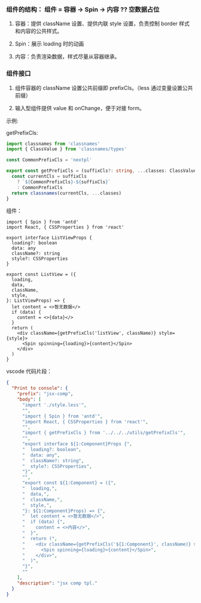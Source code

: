 ### 组件的结构： 组件 = 容器 -> Spin -> 内容 ?? 空数据占位

1. 容器：提供 className 设置、提供内联 style 设置，负责控制 border 样式和内容的公共样式。

2. Spin：展示 loading 时的动画

3. 内容：负责渲染数据，样式尽量从容器继承。

### 组件接口

1. 组件容器的 className 设置公共前缀即 prefixCls。（less 通过变量设置公共前缀）

2. 输入型组件提供 value 和 onChange，便于对接 form。

示例:

getPrefixCls:

```ts
import classnames from 'classnames'
import { ClassValue } from 'classnames/types'

const CommonPrefixCls = 'nextpl'

export const getPrefixCls = (suffixCls?: string, ...classes: ClassValue[]) => {
  const currentCls = suffixCls
    ? `${CommonPrefixCls}-${suffixCls}`
    : CommonPrefixCls
  return classnames(currentCls, ...classes)
}
```

组件：

```tsx
import { Spin } from 'antd'
import React, { CSSProperties } from 'react'

export interface ListViewProps {
  loading?: boolean
  data: any
  className?: string
  style?: CSSProperties
}

export const ListView = ({
  loading,
  data,
  className,
  style,
}: ListViewProps) => {
  let content = <>暂无数据</>
  if (data) {
    content = <>{data}</>
  }
  return (
    <div className={getPrefixCls('listView', className)} style={style}>
      <Spin spinning={loading}>{content}</Spin>
    </div>
  )
}
```

vscode 代码片段：

```json
{
  "Print to console": {
    "prefix": "jsx-comp",
    "body": [
      "import './style.less'",
      "",
      "import { Spin } from 'antd'",
      "import React, { CSSProperties } from 'react'",
      "",
      "import { getPrefixCls } from '../../../utils/getPrefixCls'",
      "",
      "export interface ${1:Component}Props {",
      "  loading?: boolean",
      "  data: any",
      "  className?: string",
      "  style?: CSSProperties",
      "}",
      "",
      "export const ${1:Component} = ({",
      "  loading,",
      "  data,",
      "  className,",
      "  style,",
      "}: ${1:Component}Props) => {",
      "  let content = <>暂无数据</>",
      "  if (data) {",
      "    content = <>内容</>",
      "  }",
      "  return (",
      "    <div className={getPrefixCls('${1:Component}', className)} style={style}>",
      "      <Spin spinning={loading}>{content}</Spin>",
      "    </div>",
      "  )",
      "}",
      ""
    ],
    "description": "jsx comp tpl."
  }
}
```
